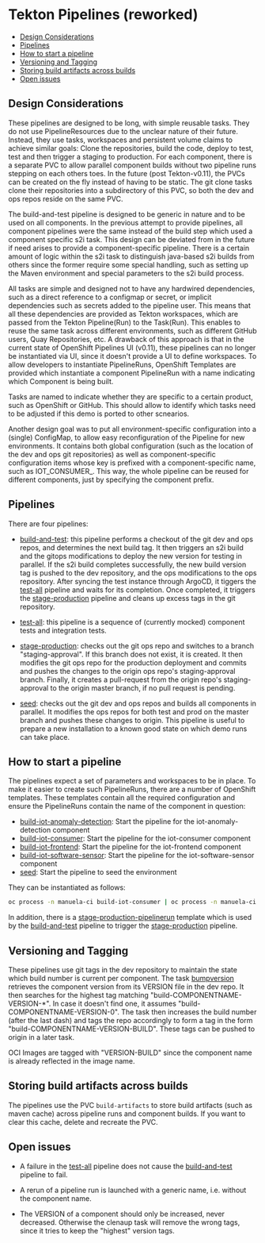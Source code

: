# Tekton Pipelines (reworked) <!-- omit in toc -->

- [Design Considerations](#Design-Considerations)
- [Pipelines](#Pipelines)
- [How to start a pipeline](#How-to-start-a-pipeline)
- [Versioning and Tagging](#Versioning-and-Tagging)
- [Storing build artifacts across builds](#Storing-build-artifacts-across-builds)
- [Open issues](#Open-issues)
  
## Design Considerations

These pipelines are designed to be long, with simple reusable tasks. They do not use PipelineResources due to the unclear nature of their future. Instead, they use tasks, workspaces and persistent volume claims to achieve similar goals: Clone the repositories, build the code, deploy to test, test and then trigger a staging to production. For each component, there is a separate PVC to allow parallel component builds without two pipeline runs stepping on each others toes. In the future (post Tekton-v0.11), the PVCs can be created on the fly instead of having to be static. The git clone tasks clone their repositories into a subdirectory of this PVC, so both the dev and ops repos reside on the same PVC.

The build-and-test pipeline is designed to be generic in nature and to be used on all components. In the previous attempt to provide pipelines, all component pipelines were the same instead of the build step which used a component specific s2i task. This design can be deviated from in the future if need arises to provide a component-specific pipeline. There is a certain amount of logic within the s2i task to distinguish java-based s2i builds from others since the former require some special handling, such as setting up the Maven environment and special parameters to the s2i build process.

All tasks are simple and designed not to have any hardwired dependencies, such as a direct reference to a configmap or secret, or implicit dependencies such as secrets added to the pipeline user. This means that all these dependencies are provided as Tekton workspaces, which are passed from the Tekton Pipeline(Run) to the Task(Run). This enables to reuse the same task across different environments, such as different GitHub users, Quay Repositories, etc. A drawback of this approach is that in the current state of OpenShift Pipelines UI (v0.11), these pipelines can no longer be instantiated via UI, since it doesn't provide a UI to define workspaces. To allow developers to instantiate PipelineRuns, OpenShift Templates are provided which instantiate a component PipelineRun with a name indicating which Component is being built.

Tasks are named to indicate whether they are specific to a certain product, such as OpenShift or GitHub. This should allow to identify which tasks need to be adjusted if this demo is ported to other scnearios. 

Another design goal was to put all environment-specific configuration into a (single) ConfigMap, to allow easy reconfiguration of the Pipeline for new environments. It contains both global configuration (such as the location of the dev and ops git repositories) as well as component-specific configuration items whose key is prefixed with a component-specific name, such as IOT_CONSUMER_. This way, the whole pipeline can be reused for different components, just by specifying the component prefix.

## Pipelines

There are four pipelines:

* [build-and-test](pipelines/build-and-test.yaml): this pipeline performs a checkout of the git dev and ops repos, and determines the next build tag. It then triggers an s2i build and the gitops modifications to deploy the new version for testing in parallel. If the s2i build completes successfully, the new build version tag is pushed to the dev repository, and the ops modifications to the ops repository. After syncing the test instance through ArgoCD, it tiggers the [test-all](pipelines/test-all.yaml) pipeline and waits for its completion. Once completed, it triggers the [stage-production](pipelines/stage-production.yaml) pipeline and cleans up excess tags in the git repository.

* [test-all](pipelines/test-all.yaml): this pipeline is a sequence of (currently mocked) component tests and integration tests.

* [stage-production](pipelines/stage-production.yaml): checks out the git ops repo and switches to a branch "staging-approval". If this branch does not exist, it is created. It then modifies the git ops repo for the production deployment and commits and pushes the changes to the origin ops repo's staging-approval branch. Finally, it creates a pull-request from the origin repo's staging-approval to the origin master branch, if no pull request is pending.

* [seed](pipelines/seed.yaml): checks out the git dev and ops repos and builds all components in parallel. It modifies the ops repos for both test and prod on the master branch and pushes these changes to origin. This pipeline is useful to prepare a new installation to a known good state on which demo runs can take place.

## How to start a pipeline

The pipelines expect a set of parameters and workspaces to be in place. To make it easier to create such PipelineRuns, there are a number of OpenShift templates. These templates contain all the required configuration and ensure the PipelineRuns contain the name of the component in question:

* [build-iot-anomaly-detection](templates/build-iot-anomaly-detection.yaml): Start the pipeline for the iot-anomaly-detection component
* [build-iot-consumer](templates/build-iot-consumer.yaml): Start the pipeline for the iot-consumer component
* [build-iot-frontend](templates/build-iot-frontend.yaml): Start the pipeline for the iot-frontend component
* [build-iot-software-sensor](templates/build-iot-software-sensor.yaml): Start the pipeline for the iot-software-sensor component
* [seed](templates/seed.yaml): Start the pipeline to seed the environment


They can be instantiated as follows:

```bash
oc process -n manuela-ci build-iot-consumer | oc process -n manuela-ci -f -
```

In addition, there is a [stage-production-pipelinerun](templates/stage-production-pipelinerun.yaml) template which is used by the [build-and-test](pipelines/build-and-test.yaml) pipeline to trigger the [stage-production](pipelines/stage-production.yaml) pipeline.

## Versioning and Tagging

These pipelines use git tags in the dev repository to maintain the state which build number is current per component. The task [bumpversion](tasks/bumpversion.yaml) retrieves the component version from its VERSION file in the dev repo. It then searches for the highest tag matching "build-COMPONENTNAME-VERSION-*". In case it doesn't find one, it assumes "build-COMPONENTNAME-VERSION-0". The task then increases the build number (after the last dash) and tags the repo accordingly to form a tag in the form "build-COMPONENTNAME-VERSION-BUILD". These tags can be pushed to origin in a later task.

OCI Images are tagged with "VERSION-BUILD" since the component name is already reflected in the image name.

## Storing build artifacts across builds

The pipelines use the PVC ```build-artifacts``` to store build artifacts (such as maven cache) across pipeline runs and component builds. If you want to clear this cache, delete and recreate the PVC.

## Open issues

* A failure in the [test-all](pipelines/test-all.yaml) pipeline does not cause the [build-and-test](pipelines/build-and-test.yaml) pipeline to fail.
  
* A rerun of a pipeline run is launched with a generic name, i.e. without the component name.

* The VERSION of a component should only be increased, never decreased. Otherwise the clenaup task will remove the wrong tags, since it tries to keep the "highest" version tags.